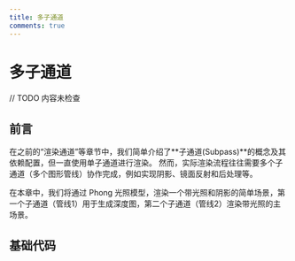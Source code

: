 ```yaml
---
title: 多子通道
comments: true
---
```


# **多子通道**

// TODO 内容未检查

## **前言**

在之前的“渲染通道”等章节中，我们简单介绍了**子通道(Subpass)**的概念及其依赖配置，但一直使用单子通道进行渲染。
然而，实际渲染流程往往需要多个子通道（多个图形管线）协作完成，例如实现阴影、镜面反射和后处理等。

在本章中，我们将通过 Phong 光照模型，渲染一个带光照和阴影的简单场景，第一个子通道（管线1）用于生成深度图，第二个子通道（管线2）渲染带光照的主场景。

## **基础代码**




